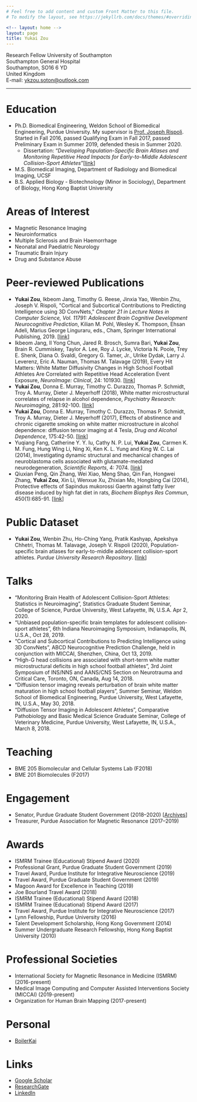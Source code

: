 ```yaml
---
# Feel free to add content and custom Front Matter to this file.
# To modify the layout, see https://jekyllrb.com/docs/themes/#overriding-theme-defaults

<!-- layout: home -->
layout: page
title: Yukai Zou
---
```


Research Fellow
University of Southampton  
Southampton General Hospital  
Southampton, SO16 6 YD  
United Kingdom  
E-mail: <a href="mailto:ykzou.soton@outlook.com">ykzou.soton@outlook.com</a>

---
# Education
 - Ph.D. Biomedical Engineering, Weldon School of Biomedical Engineering, Purdue University. My supervisor is [Prof. Joseph Rispoli](https://engineering.purdue.edu/BME/People/ptProfile?resource_id=127345). Started in Fall 2016, passed Qualifying Exam in Fall 2017, passed Preliminary Exam in Summer 2019, defended thesis in Summer 2020.
      - Dissertation: “*Developing Population-Specific Brain Atlases and Monitoring Repetitive Head Impacts for Early-to-Middle Adolescent Collision-Sport Athletes*”[[link](https://doi.org/10.25394/PGS.12749267.v1)]
 - M.S. Biomedical Imaging, Department of Radiology and Biomedical Imaging, UCSF
 - B.S. Applied Biology - Biotechnology (Minor in Sociology), Department of Biology, Hong Kong Baptist University

# Areas of Interest
 - Magnetic Resonance Imaging
 - Neuroinformatics
 - Multiple Sclerosis and Brain Haemorrhage
 - Neonatal and Paediatric Neurology
 - Traumatic Brain Injury
 - Drug and Substance Abuse

# Peer-reviewed Publications
 - **Yukai Zou**, Ikbeom Jang, Timothy G. Reese, Jinxia Yao, Wenbin Zhu, Joseph V. Rispoli, "Cortical and Subcortical Contributions to Predicting Intelligence using 3D ConvNets," *Chapter 21 in Lecture Notes in Computer Science, Vol. 11791: Adolescent Brain Cognitive Development Neurocognitive Prediction*, Kilian M. Pohl, Wesley K. Thompson, Ehsan Adeli, Marius George Linguraru, eds., Cham, Springer International Publishing, 2019. [[link](https://doi.org/10.1007/978-3-030-31901-4_21)]
 - Ikbeom Jang, Il Yong Chun, Jared R. Brosch, Sumra Bari, **Yukai Zou**, Brain R. Cummiskey, Taylor A. Lee, Roy J. Lycke, Victoria N. Poole, Trey E. Shenk, Diana O. Svaldi, Gregory G. Tamer, Jr., Ulrike Dydak, Larry J. Leverenz, Eric A. Nauman, Thomas M. Talavage (2019), Every Hit Matters: White Matter Diffusivity Changes in High School Football Athletes Are Correlated with Repetitive Head Acceleration Event Exposure, *NeuroImage: Clinical*, 24: 101930. [[link](https://doi.org/10.1016/j.nicl.2019.101930)]
 - **Yukai Zou**, Donna E. Murray, Timothy C. Durazzo, Thomas P. Schmidt, Troy A. Murray, Dieter J. Meyerhoff (2018), White matter microstructural correlates of relapse in alcohol dependence, *Psychiatry Research: Neuroimaging*, 281:92-100. [[link](https://doi.org/10.1016/j.pscychresns.2018.09.004)]
 - **Yukai Zou**, Donna E. Murray, Timothy C. Durazzo, Thomas P. Schmidt, Troy A. Murray, Dieter J. Meyerhoff (2017), Effects of abstinence and chronic cigarette smoking on white matter microstructure in alcohol dependence: diffusion tensor imaging at 4 Tesla, *Drug and Alcohol Dependence*, 175:42-50. [[link](https://doi.org/10.1016/j.drugalcdep.2017.01.032)]
 - Yuqiang Fang, Catherine Y. Y. Iu, Cathy N. P. Lui, **Yukai Zou**, Carmen K. M. Fung, Hung Wing Li, Ning Xi, Ken K. L. Yung and King W. C. Lai (2014), Investigating dynamic structural and mechanical changes of neuroblastoma cells associated with glutamate-mediated neurodegeneration, *Scientific Reports*, 4: 7074. [[link](https://doi.org/10.1038/srep07074)]
 - Qiuxian Peng, Qin Zhang, Wei Xiao, Meng Shao, Qin Fan, Hongwei Zhang, **Yukai Zou**, Xin Li, Wenxue Xu, Zhixian Mo, Hongbing Cai (2014), Protective effects of Sapindus mukorossi Gaertn against fatty liver disease induced by high fat diet in rats, *Biochem Biophys Res Commun*, 450(1):685-91. [[link](https://doi.org/10.1016/j.bbrc.2014.06.035)]

# Public Dataset
 - **Yukai Zou**, Wenbin Zhu, Ho-Ching Yang, Pratik Kashyap, Apekshya Chhetri, Thomas M. Talavage, Joseph V. Rispoli (2020), Population-specific brain atlases for early-to-middle adolescent collision-sport athletes. *Purdue University Research Repository*. [[link](http://dx.doi.org/10.4231/6BAR-6W02)]

# Talks
 - “Monitoring Brain Health of Adolescent Collision-Sport Athletes: Statistics in Neuroimaging”, Statistics Graduate Student Seminar, College of Science, Purdue University, West Lafayette, IN, U.S.A. Apr 2, 2020.
 - “Unbiased population-specific brain templates for adolescent collision-sport athletes”, 6th Indiana Neuroimaging Symposium, Indianapolis, IN, U.S.A., Oct 28, 2019.
 - “Cortical and Subcortical Contributions to Predicting Intelligence using 3D ConvNets”, ABCD Neurocognitive Prediction Challenge, held in conjunction with MICCAI, Shenzhen, China, Oct 13, 2019.
 - “High-G head collisions are associated with short-term white matter microstructural deficits in high school football athletes”, 3rd Joint Symposium of INS/NNS and AANS/CNS Section on Neurotrauma and Critical Care, Toronto, ON, Canada, Aug 14, 2018.
 - “Diffusion tensor imaging reveals perturbation of brain white matter maturation in high school football players”, Summer Seminar, Weldon School of Biomedical Engineering, Purdue University, West Lafayette, IN, U.S.A., May 30, 2018.
 - “Diffusion Tensor Imaging in Adolescent Athletes”, Comparative Pathobiology and Basic Medical Science Graduate Seminar, College of Veterinary Medicine, Purdue University, West Lafayette, IN, U.S.A., March 8, 2018.

# Teaching
 - BME 205 Biomolecular and Cellular Systems Lab (F2018)
 - BME 201 Biomolecules (F2017)

# Engagement
 - Senator, Purdue Graduate Student Government (2018–2020) [[Archives](https://boilerkai.wordpress.com/category/senate/)]
 - Treasurer, Purdue Association for Magnetic Resonance (2017–2019)

# Awards
 - ISMRM Trainee (Educational) Stipend Award (2020)
 - Professional Grant, Purdue Graduate Student Government (2019)
 - Travel Award, Purdue Institute for Integrative Neuroscience (2019)
 - Travel Award, Purdue Graduate Student Government (2019)
 - Magoon Award for Excellence in Teaching (2019)
 - Joe Bourland Travel Award (2018)
 - ISMRM Trainee (Educational) Stipend Award (2018)
 - ISMRM Trainee (Educational) Stipend Award (2017)
 - Travel Award, Purdue Institute for Integrative Neuroscience (2017)
 - Lynn Fellowship, Purdue University (2016)
 - Talent Development Scholarship, Hong Kong Government (2014)
 - Summer Undergraduate Research Fellowship, Hong Kong Baptist University (2010)

# Professional Societies
 - International Society for Magnetic Resonance in Medicine (ISMRM) (2016-present)
 - Medical Image Computing and Computer Assisted Interventions Society (MICCAI) (2019-present)
 - Organization for Human Brain Mapping (2017-present)
 
# Personal
 - [BoilerKai](https://boilerkai.wordpress.com/)
 
# Links
 - [Google Scholar](https://scholar.google.com/citations?user=n1RVi9sAAAAJ)
 - [ResearchGate](https://www.researchgate.net/profile/Yukai_Zou2)
 - [LinkedIn](https://www.linkedin.com/in/yukaizou/)